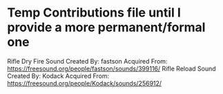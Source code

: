 # Temp Contributions file until I provide a more permanent/formal one
Rifle Dry Fire Sound
    Created By: fastson
    Acquired From: https://freesound.org/people/fastson/sounds/399116/
Rifle Reload Sound
    Created By: Kodack
    Acquired From: https://freesound.org/people/Kodack/sounds/256912/